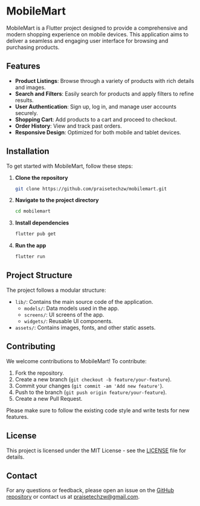 # MobileMart

MobileMart is a Flutter project designed to provide a comprehensive and modern shopping experience on mobile devices. This application aims to deliver a seamless and engaging user interface for browsing and purchasing products. 

## Features

- **Product Listings**: Browse through a variety of products with rich details and images.
- **Search and Filters**: Easily search for products and apply filters to refine results.
- **User Authentication**: Sign up, log in, and manage user accounts securely.
- **Shopping Cart**: Add products to a cart and proceed to checkout.
- **Order History**: View and track past orders.
- **Responsive Design**: Optimized for both mobile and tablet devices.

## Installation

To get started with MobileMart, follow these steps:

1. **Clone the repository**

    ```bash
    git clone https://github.com/praisetechzw/mobilemart.git
    ```

2. **Navigate to the project directory**

    ```bash
    cd mobilemart
    ```

3. **Install dependencies**

    ```bash
    flutter pub get
    ```

4. **Run the app**

    ```bash
    flutter run
    ```


## Project Structure

The project follows a modular structure:

- `lib/`: Contains the main source code of the application.
  - `models/`: Data models used in the app.
  - `screens/`: UI screens of the app.
  - `widgets/`: Reusable UI components.
- `assets/`: Contains images, fonts, and other static assets.

## Contributing

We welcome contributions to MobileMart! To contribute:

1. Fork the repository.
2. Create a new branch (`git checkout -b feature/your-feature`).
3. Commit your changes (`git commit -am 'Add new feature'`).
4. Push to the branch (`git push origin feature/your-feature`).
5. Create a new Pull Request.

Please make sure to follow the existing code style and write tests for new features.

## License

This project is licensed under the MIT License - see the [LICENSE](LICENSE) file for details.

## Contact

For any questions or feedback, please open an issue on the [GitHub repository](https://github.com/praisetechzw/mobilemart) or contact us at [praisetechzw@gmail.com](mailto:praisetechzw@gmail.com).

